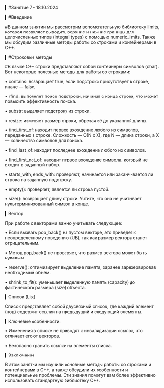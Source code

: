 ▎#Занятие 7 - 18.10.2024

▎#Введение

#В данном занятии мы рассмотрим вспомогательную библиотеку limits, которая позволяет выводить верхние и нижние границы для целочисленных типов (integral types) с помощью numeric_limits. Также мы обсудим различные методы работы со строками и контейнерами в C++.

▎#Строковые методы

#В языке C++ строки представляют собой контейнеры символов (char). Вот некоторые полезные методы для работы со строками:

• contains: возвращает true, если подстрока присутствует в строке, иначе — false.

• rfind: выполняет поиск подстроки, начиная с конца строки, что может повысить эффективность поиска.

• substr: выделяет подстроку из строки.

• resize: изменяет размер строки, обрезая её до указанной длины.

• find_first_of: находит первое вхождение любого из символов, переданных в строке. Сложность — O(N x X), где N — длина строки, а X — количество символов для поиска.

• find_last_of: находит последнее вхождение любого из символов.

• find_first_not_of: находит первое вхождение символа, который не входит в заданный набор.

• starts_with, ends_with: проверяют, начинается или заканчивается ли строка на заданную подстроку.

• empty(): проверяет, является ли строка пустой.

• size(): возвращает длину строки. Учтите, что она не учитывает нультерминированный символ в конце.

▎Вектор

При работе с векторами важно учитывать следующее:

• Если вызвать pop_back() на пустом векторе, это приведет к неопределенному поведению (UB), так как размер вектора станет отрицательным.

• Метод pop_back() не проверяет, что размер вектора может быть нулевым.

• reserve(): оптимизирует выделение памяти, заранее зарезервировав необходимый объём.

• shrink_to_fit(): уменьшает выделенную память (capacity) до фактического размера (size) объекта.

▎Список (List)

Список представляет собой двусвязный список, где каждый элемент (нод) содержит ссылки на предыдущий и следующий элементы. 

▎Ключевые особенности:

• Изменения в списке не приводят к инвалидизации ссылок, что отличает его от векторов.

• Безопасно хранить ссылки на элементы списка.

▎Заключение

В этом занятии мы изучили основные методы работы со строками и контейнерами в C++, а также обсудили их особенности и потенциальные проблемы. Эти знания помогут вам более эффективно использовать стандартную библиотеку C++.

